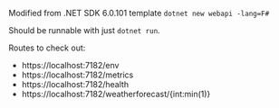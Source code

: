Modified from .NET SDK 6.0.101 template `dotnet new webapi -lang=F#`

Should be runnable with just `dotnet run`.

Routes to check out:
- https://localhost:7182/env
- https://localhost:7182/metrics
- https://localhost:7182/health
- https://localhost:7182/weatherforecast/{int:min(1)}
